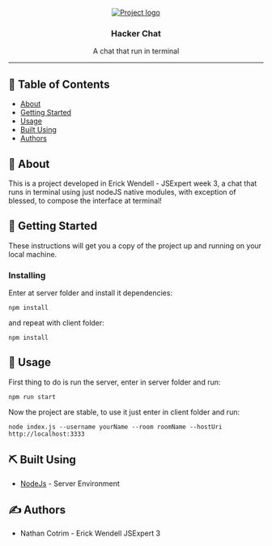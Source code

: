 <p align="center">
  <a href="" rel="noopener">
 <img src="https://cdn.pixabay.com/photo/2020/08/08/02/56/hacker-5471975_960_720.png" alt="Project logo"></a>
</p>

<h3 align="center">Hacker Chat</h3>
<p align="center"> A chat that run in terminal
    <br> 
</p>

---

## 📝 Table of Contents

- [About](#about)
- [Getting Started](#getting_started)
- [Usage](#usage)
- [Built Using](#built_using)
- [Authors](#authors)

## 🧐 About <a name = "about"></a>

This is a project developed in Erick Wendell - JSExpert week 3, a chat that runs in terminal using just nodeJS native modules, with exception of blessed, to compose the interface at terminal!  

## 🏁 Getting Started <a name = "getting_started"></a>

These instructions will get you a copy of the project up and running on your local machine.

### Installing

Enter at server folder and install it dependencies:

```
npm install
```

and repeat with client folder:

```
npm install
```

## 🎈 Usage <a name="usage"></a>

First thing to do is run the server, enter in server folder and run:

```
npm run start
```

Now the project are stable, to use it just enter in client folder and run:

```
node index.js --username yourName --room roomName --hostUri http://localhost:3333
```



## ⛏️ Built Using <a name = "built_using"></a>

- [NodeJs](https://nodejs.org/en/) - Server Environment

## ✍️ Authors <a name = "authors"></a>

- Nathan Cotrim - Erick Wendell JSExpert 3
